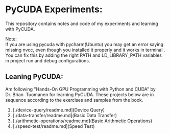 # PyCUDA Experiments:
This repository contains notes and code of my experiments and learning with
 PyCUDA.

Note:   
If you are using pycuda with pycharm(Ubuntu) you may get an error saying
 missing nvcc, even though you installed it properly and it works in terminal
 . You can fix this by adding the right PATH and LD_LIBRARY_PATH variables in
  project run and debug configurations.

## Leaning PyCUDA:
Am following "Hands-On GPU Programming with Python and CUDA" by Dr.&nbsp;Brian
&nbsp;Tuomanen for learning PyCUDA. These projects below are in sequence
 according to the exercises and samples from the book.  
<ol>
<li> [./device-query/readme.md](Device Query) </li>
<li> [./data-transfer/readme.md](Basic Data Transfer) </li>
<li> [./arithmetic-operations/readme.md](Basic Arithmetic Operations) </li>
<li> [./speed-test/readme.md](Speed Test) </li>
</ol>